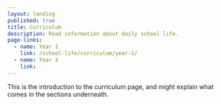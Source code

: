 ```yaml
---
layout: landing
published: true
title: Curriculum
description: Read information about daily school life.
page-links:
  - name: Year 1
    link: /school-life/curriculum/year-1/
  - name: Year 3
    link:
---
```


This is the introduction to the curriculum page, and might explain what comes in the sections underneath.